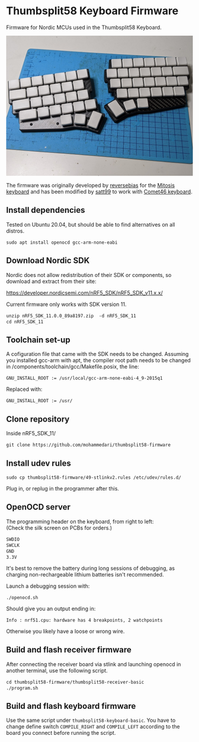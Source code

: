 # Thumbsplit58 Keyboard Firmware
Firmware for Nordic MCUs used in the Thumbsplit58 Keyboard.

![teaser](https://github.com/mohammedari/thumbsplit58-hardware/blob/main/doc/teaser.jpg?raw=true)

The firmware was originally developed by [reversebias](https://github.com/reversebias) for the [Mitosis keyboard](https://github.com/reversebias/mitosis) and has been modified by [satt99](https://github.com/satt99) to work with [Comet46 keyboard](https://github.com/satt99/comet46-firmware).

## Install dependencies

Tested on Ubuntu 20.04, but should be able to find alternatives on all distros. 

```
sudo apt install openocd gcc-arm-none-eabi
```

## Download Nordic SDK

Nordic does not allow redistribution of their SDK or components, so download and extract from their site:

https://developer.nordicsemi.com/nRF5_SDK/nRF5_SDK_v11.x.x/

Current firmware only works with SDK version 11.

```
unzip nRF5_SDK_11.0.0_89a8197.zip  -d nRF5_SDK_11
cd nRF5_SDK_11
```

## Toolchain set-up

A cofiguration file that came with the SDK needs to be changed. Assuming you installed gcc-arm with apt, the compiler root path needs to be changed in /components/toolchain/gcc/Makefile.posix, the line:
```
GNU_INSTALL_ROOT := /usr/local/gcc-arm-none-eabi-4_9-2015q1
```
Replaced with:
```
GNU_INSTALL_ROOT := /usr/
```

## Clone repository
Inside nRF5_SDK_11/
```
git clone https://github.com/mohammedari/thumbsplit58-firmware
```

## Install udev rules
```
sudo cp thumbsplit58-firmware/49-stlinkv2.rules /etc/udev/rules.d/
```
Plug in, or replug in the programmer after this.

## OpenOCD server
The programming header on the keyboard, from right to left:  
(Check the silk screen on PCBs for orders.)
```
SWDIO
SWCLK
GND
3.3V
```

It's best to remove the battery during long sessions of debugging, as charging non-rechargeable lithium batteries isn't recommended.

Launch a debugging session with:
```
./openocd.sh
```
Should give you an output ending in:
```
Info : nrf51.cpu: hardware has 4 breakpoints, 2 watchpoints
```
Otherwise you likely have a loose or wrong wire.

## Build and flash receiver firmware

After connecting the receiver board via stlink and launching openocd in another terminal, use the following script.
```
cd thumbsplit58-firmware/thumbsplit58-receiver-basic
./program.sh
```

## Build and flash keyboard firmware

Use the same script under `thumbsplit58-keyboard-basic`.
You have to change define switch `COMPILE_RIGHT` and `COMPILE_LEFT` according to the board you connect before running the script.


